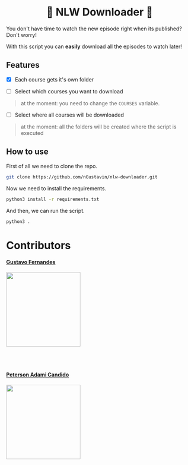 <h1 align=center>💜 NLW Downloader 🚀</h1>

You don't have time to watch the new episode right when its published? Don't worry!

With this script you can **easily** download all the episodes to watch later!

## Features

- [x] Each course gets it's own folder

- [ ] Select which courses you want to download

> at the moment: you need to change the ``COURSES`` variable.

- [ ] Select where all courses will be downloaded

> at the moment: all the folders will be created where the script is executed

## How to use

First of all we need to clone the repo.

```bash
git clone https://github.com/nGustavin/nlw-downloader.git
```

Now we need to install the requirements.

```bash
python3 install -r requirements.txt
```

And then, we can run the script.

```bash
python3 .
```
# Contributors

<a href="https://github.com/ngustavin"> 
    <h4 href="https://github.com/ngustavin">Gustavo Fernandes</h4>
   <img src="https://github.com/ngustavin.png" width="200" align="center">
</a>

<br></br>

<a href="https://github.com/wetrustinprize"> 
    <h4 href="https://github.com/wetrustinprize">Peterson Adami Candido</h4>
   <img src="https://github.com/wetrustinprize.png" width="200" align="center">
</a>
